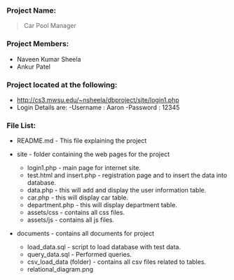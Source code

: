 ### Project Name: 
>Car Pool Manager

### Project Members:

- Naveen Kumar Sheela
- Ankur Patel

### Project located at the following:
>

- http://cs3.mwsu.edu/~nsheela/dbproject/site/login1.php
- Login Details are:
	-Username : Aaron
	-Password : 12345

### File List:
>

- README.md - This file explaining the project
- site - folder containing the web pages for the project
    - login1.php - main page for internet site.
    - test.html and insert.php - registration page and to insert the data into database.
    - data.php - this will add and display the user information table.
    - car.php -  this will display car table.
    - department.php - this will display department table.
    - assets/css - contains all css files.
    - assets/js - contains all js files.
    
- documents - contains all documents for project
    - load_data.sql - script to load database with test data.
    - query_data.sql -  Performed queries.
	- csv_load_data (folder) - contains all csv files related to tables.
	- relational_diagram.png
